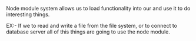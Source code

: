 Node module system allows us to load functionality into our and use it to do interesting things.

EX:- If we to read and write a file from the file system, or to connect to database server all of this things are going 
to use the node module.
 
